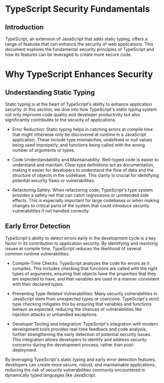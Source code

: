 TypeScript Security Fundamentals
================================

Introduction
------------

TypeScript, an extension of JavaScript that adds static typing, offers a range of features that can enhance the security of web applications. This document explores the fundamental security principles of TypeScript and how its features can be leveraged to create more secure code.

Why TypeScript Enhances Security
================================

Understanding Static Typing
---------------------------

Static typing is at the heart of TypeScript's ability to enhance application security. In this section, we dive into how TypeScript's static typing system not only improves code quality and developer productivity but also significantly contributes to the security of applications.

-   Error Reduction: Static typing helps in catching errors at compile time that might otherwise only be discovered at runtime in a JavaScript application. These include type mismatches, undefined or null values being used improperly, and functions being called with the wrong number of arguments or types.

-   Code Understandability and Maintainability: Well-typed code is easier to understand and maintain. Clear type definitions act as documentation, making it easier for developers to understand the flow of data and the structure of objects in the codebase. This clarity is crucial for identifying potential security flaws or vulnerabilities.

-   Refactoring Safety: When refactoring code, TypeScript's type system provides a safety net that can catch regressions or unintended side effects. This is especially important for large codebases or when making changes to critical parts of the system that could introduce security vulnerabilities if not handled correctly.

Early Error Detection
---------------------

TypeScript's ability to detect errors early in the development cycle is a key factor in its contribution to application security. By identifying and resolving issues at compile time, TypeScript reduces the likelihood of several common runtime vulnerabilities.

-   Compile-Time Checks: TypeScript analyzes the code for errors as it compiles. This includes checking that functions are called with the right types of arguments, ensuring that objects have the properties that they are expected to have, and that variables are used in a manner consistent with their declared types.

-   Preventing Type-Related Vulnerabilities: Many security vulnerabilities in JavaScript stem from unexpected types or coercions. TypeScript's strict type checking mitigates this by ensuring that variables and functions behave as expected, reducing the chances of vulnerabilities like injection attacks or unhandled exceptions.

-   Developer Tooling and Integration: TypeScript's integration with modern development tools provides real-time feedback and code analysis, further strengthening the early detection of potential security issues. This integration allows developers to identify and address security concerns during the development process, rather than post-deployment.

By leveraging TypeScript's static typing and early error detection features, developers can create more secure, robust, and maintainable applications, reducing the risk of security vulnerabilities commonly encountered in dynamically typed languages like JavaScript.
